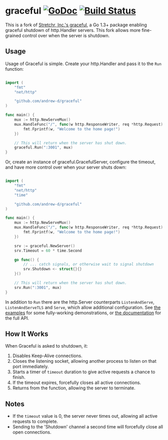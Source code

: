 graceful [![GoDoc](https://godoc.org/github.com/andrew-d/graceful?status.png)](http://godoc.org/github.com/andrew-d/graceful) [![Build Status](https://travis-ci.org/andrew-d/graceful.svg)](https://travis-ci.org/andrew-d/graceful)
========

This is a fork of [Stretchr, Inc.'s graceful](https://github.com/stretchr/graceful),
a Go 1.3+ package enabling graceful shutdown of http.Handler servers.  This fork
allows more fine-grained control over when the server is shutdown.

## Usage

Usage of Graceful is simple. Create your http.Handler and pass it to the `Run` function:


```go

import (
	"fmt"
	"net/http"

	"github.com/andrew-d/graceful"
)

func main() {
	mux := http.NewServeMux()
	mux.HandleFunc("/", func(w http.ResponseWriter, req *http.Request) {
		fmt.Fprintf(w, "Welcome to the home page!")
	})

	// This will return when the server has shut down.
	graceful.Run(":3001", mux)
}
```

Or, create an instance of graceful.GracefulServer, configure the timeout, and
have more control over when your server shuts down:

```go

import (
	"fmt"
	"net/http"
	"time"

	"github.com/andrew-d/graceful"
)

func main() {
	mux := http.NewServeMux()
	mux.HandleFunc("/", func(w http.ResponseWriter, req *http.Request) {
		fmt.Fprintf(w, "Welcome to the home page!")
	})

	srv := graceful.NewServer()
	srv.Timeout = 60 * time.Second

	go func() {
		// ... catch signals, or otherwise wait to signal shutdown
		srv.Shutdown <- struct{}{}
	}()

	// This will return when the server has shut down.
	srv.Run(":3001", mux)
}
```

In addition to `Run` there are the http.Server counterparts `ListenAndServe`,
`ListenAndServeTLS` and `Serve`, which allow additional configuration.  See
[the examples](https://github.com/andrew-d/graceful/tree/master/examples)
for some fully-working demonstrations, or
[the documentation](http://godoc.org/github.com/andrew-d/graceful) for the
full API.

## How It Works

When Graceful is asked to shutdown, it:

1. Disables Keep-Alive connections.
2. Closes the listening socket, allowing another process to listen on that port
   immediately.
3. Starts a timer of `timeout` duration to give active requests a chance to finish.
4. If the timeout expires, forcefully closes all active connections.
5. Returns from the function, allowing the server to terminate.

## Notes

- If the `timeout` value is 0, the server never times out, allowing all active
  requests to complete.
- Sending to the 'Shutdown' channel a second time will forcefully close all open
  connections.
